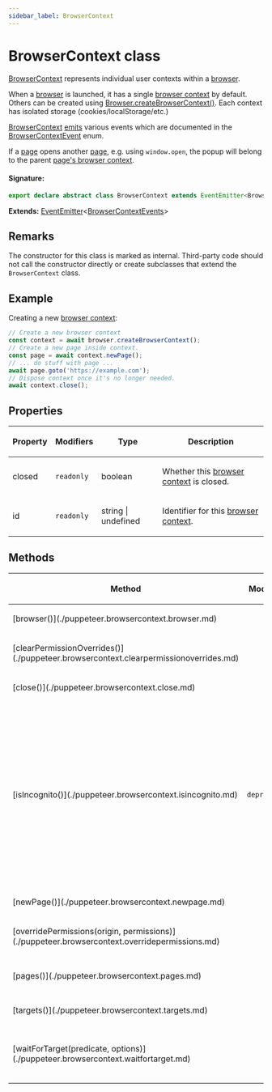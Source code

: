 ```yaml
---
sidebar_label: BrowserContext
---
```


# BrowserContext class

[BrowserContext](./puppeteer.browsercontext.md) represents individual user contexts within a [browser](./puppeteer.browser.md).

When a [browser](./puppeteer.browser.md) is launched, it has a single [browser context](./puppeteer.browsercontext.md) by default. Others can be created using [Browser.createBrowserContext()](./puppeteer.browser.createbrowsercontext.md). Each context has isolated storage (cookies/localStorage/etc.)

[BrowserContext](./puppeteer.browsercontext.md) [emits](./puppeteer.eventemitter.md) various events which are documented in the [BrowserContextEvent](./puppeteer.browsercontextevent.md) enum.

If a [page](./puppeteer.page.md) opens another [page](./puppeteer.page.md), e.g. using `window.open`, the popup will belong to the parent [page's browser context](./puppeteer.page.browsercontext.md).

#### Signature:

```typescript
export declare abstract class BrowserContext extends EventEmitter<BrowserContextEvents>
```

**Extends:** [EventEmitter](./puppeteer.eventemitter.md)&lt;[BrowserContextEvents](./puppeteer.browsercontextevents.md)&gt;

## Remarks

The constructor for this class is marked as internal. Third-party code should not call the constructor directly or create subclasses that extend the `BrowserContext` class.

## Example

Creating a new [browser context](./puppeteer.browsercontext.md):

```ts
// Create a new browser context
const context = await browser.createBrowserContext();
// Create a new page inside context.
const page = await context.newPage();
// ... do stuff with page ...
await page.goto('https://example.com');
// Dispose context once it's no longer needed.
await context.close();
```

## Properties

<table><thead><tr><th>

Property

</th><th>

Modifiers

</th><th>

Type

</th><th>

Description

</th></tr></thead>
<tbody><tr><td>

<p id="closed">closed</p>

</td><td>

`readonly`

</td><td>

boolean

</td><td>

Whether this [browser context](./puppeteer.browsercontext.md) is closed.

</td></tr>
<tr><td>

<p id="id">id</p>

</td><td>

`readonly`

</td><td>

string \| undefined

</td><td>

Identifier for this [browser context](./puppeteer.browsercontext.md).

</td></tr>
</tbody></table>

## Methods

<table><thead><tr><th>

Method

</th><th>

Modifiers

</th><th>

Description

</th></tr></thead>
<tbody><tr><td>

<p id="browser">[browser()](./puppeteer.browsercontext.browser.md)</p>

</td><td>

</td><td>

Gets the [browser](./puppeteer.browser.md) associated with this [browser context](./puppeteer.browsercontext.md).

</td></tr>
<tr><td>

<p id="clearpermissionoverrides">[clearPermissionOverrides()](./puppeteer.browsercontext.clearpermissionoverrides.md)</p>

</td><td>

</td><td>

Clears all permission overrides for this [browser context](./puppeteer.browsercontext.md).

</td></tr>
<tr><td>

<p id="close">[close()](./puppeteer.browsercontext.close.md)</p>

</td><td>

</td><td>

Closes this [browser context](./puppeteer.browsercontext.md) and all associated [pages](./puppeteer.page.md).

</td></tr>
<tr><td>

<p id="isincognito">[isIncognito()](./puppeteer.browsercontext.isincognito.md)</p>

</td><td>

`deprecated`

</td><td>

Whether this [browser context](./puppeteer.browsercontext.md) is incognito.

In Chrome, the [default browser context](./puppeteer.browser.defaultbrowsercontext.md) is the only non-incognito browser context.

**Deprecated:**

In Chrome, the [default browser context](./puppeteer.browser.defaultbrowsercontext.md) can also be "incognito" if configured via the arguments and in such cases this getter returns wrong results (see https://github.com/puppeteer/puppeteer/issues/8836). Also, the term "incognito" is not applicable to other browsers. To migrate, check the [default browser context](./puppeteer.browser.defaultbrowsercontext.md) instead: in Chrome all non-default contexts are incognito, and the default context might be incognito if you provide the `--incognito` argument when launching the browser.

</td></tr>
<tr><td>

<p id="newpage">[newPage()](./puppeteer.browsercontext.newpage.md)</p>

</td><td>

</td><td>

Creates a new [page](./puppeteer.page.md) in this [browser context](./puppeteer.browsercontext.md).

</td></tr>
<tr><td>

<p id="overridepermissions">[overridePermissions(origin, permissions)](./puppeteer.browsercontext.overridepermissions.md)</p>

</td><td>

</td><td>

Grants this [browser context](./puppeteer.browsercontext.md) the given `permissions` within the given `origin`.

</td></tr>
<tr><td>

<p id="pages">[pages()](./puppeteer.browsercontext.pages.md)</p>

</td><td>

</td><td>

Gets a list of all open [pages](./puppeteer.page.md) inside this [browser context](./puppeteer.browsercontext.md).

</td></tr>
<tr><td>

<p id="targets">[targets()](./puppeteer.browsercontext.targets.md)</p>

</td><td>

</td><td>

Gets all active [targets](./puppeteer.target.md) inside this [browser context](./puppeteer.browsercontext.md).

</td></tr>
<tr><td>

<p id="waitfortarget">[waitForTarget(predicate, options)](./puppeteer.browsercontext.waitfortarget.md)</p>

</td><td>

</td><td>

Waits until a [target](./puppeteer.target.md) matching the given `predicate` appears and returns it.

This will look all open [browser contexts](./puppeteer.browsercontext.md).

</td></tr>
</tbody></table>
